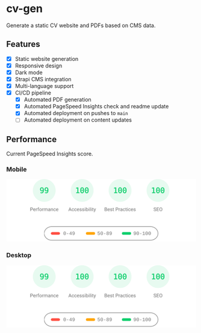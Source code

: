 # cv-gen

Generate a static CV website and PDFs based on CMS data.

## Features

- [x] Static website generation
- [x] Responsive design
- [x] Dark mode
- [x] Strapi CMS integration
- [x] Multi-language support
- [x] CI/CD pipeline
  - [x] Automated PDF generation
  - [x] Automated PageSpeed Insights check and readme update
  - [x] Automated deployment on pushes to `main`
  - [ ] Automated deployment on content updates

## Performance

Current PageSpeed Insights score.

### Mobile

[![PageSpeed Insights](./docs/img/mobile.svg)](https://developers.google.com/speed/pagespeed/insights/?url=cv.nico.ismaili.de)

### Desktop

[![PageSpeed Insights](./docs/img/desktop.svg)](https://developers.google.com/speed/pagespeed/insights/?url=cv.nico.ismaili.de)
